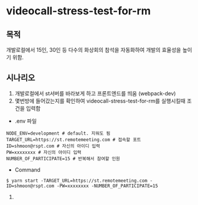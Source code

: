 # videocall-stress-test-for-rm

## 목적

개발로컬에서 15인, 30인 등 다수의 화상회의 참석을 자동화하여 개발의 효율성을 높이기 위함.

## 시나리오

1. 개발로컬에서 st서버를 바라보게 하고 프론트엔드를 띄움 (webpack-dev)
2. 몇번방에 들어갔는지를 확인하여 videocall-stress-test-for-rm를 실행시킬때 조건을 입력함

- .env 파일

```SHELL
NODE_ENV=development # default. 지워도 됨
TARGET_URL=https://st.remotemeeting.com # 접속할 포트
ID=shmoon@rspt.com # 자신의 아이디 입력
PW=xxxxxxxx # 자신의 아이디 입력
NUMBER_OF_PARTICIPATE=15 # 반복해서 참여할 인원
```

- Command
```SHELL
$ yarn start -TARGET_URL=https://st.remotemeeting.com -ID=shmoon@rspt.com -PW=xxxxxxxx -NUMBER_OF_PARTICIPATE=15
```

1. 